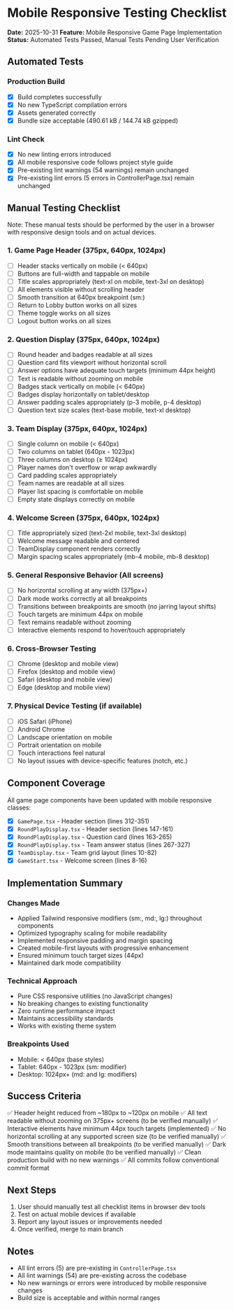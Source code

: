 # Mobile Responsive Testing Checklist

**Date:** 2025-10-31
**Feature:** Mobile Responsive Game Page Implementation
**Status:** Automated Tests Passed, Manual Tests Pending User Verification

## Automated Tests

### Production Build
- [x] Build completes successfully
- [x] No new TypeScript compilation errors
- [x] Assets generated correctly
- [x] Bundle size acceptable (490.61 kB / 144.74 kB gzipped)

### Lint Check
- [x] No new linting errors introduced
- [x] All mobile responsive code follows project style guide
- [x] Pre-existing lint warnings (54 warnings) remain unchanged
- [x] Pre-existing lint errors (5 errors in ControllerPage.tsx) remain unchanged

## Manual Testing Checklist

Note: These manual tests should be performed by the user in a browser with responsive design tools and on actual devices.

### 1. Game Page Header (375px, 640px, 1024px)
- [ ] Header stacks vertically on mobile (< 640px)
- [ ] Buttons are full-width and tappable on mobile
- [ ] Title scales appropriately (text-xl on mobile, text-3xl on desktop)
- [ ] All elements visible without scrolling header
- [ ] Smooth transition at 640px breakpoint (sm:)
- [ ] Return to Lobby button works on all sizes
- [ ] Theme toggle works on all sizes
- [ ] Logout button works on all sizes

### 2. Question Display (375px, 640px, 1024px)
- [ ] Round header and badges readable at all sizes
- [ ] Question card fits viewport without horizontal scroll
- [ ] Answer options have adequate touch targets (minimum 44px height)
- [ ] Text is readable without zooming on mobile
- [ ] Badges stack vertically on mobile (< 640px)
- [ ] Badges display horizontally on tablet/desktop
- [ ] Answer padding scales appropriately (p-3 mobile, p-4 desktop)
- [ ] Question text size scales (text-base mobile, text-xl desktop)

### 3. Team Display (375px, 640px, 1024px)
- [ ] Single column on mobile (< 640px)
- [ ] Two columns on tablet (640px - 1023px)
- [ ] Three columns on desktop (≥ 1024px)
- [ ] Player names don't overflow or wrap awkwardly
- [ ] Card padding scales appropriately
- [ ] Team names are readable at all sizes
- [ ] Player list spacing is comfortable on mobile
- [ ] Empty state displays correctly on mobile

### 4. Welcome Screen (375px, 640px, 1024px)
- [ ] Title appropriately sized (text-2xl mobile, text-3xl desktop)
- [ ] Welcome message readable and centered
- [ ] TeamDisplay component renders correctly
- [ ] Margin spacing scales appropriately (mb-4 mobile, mb-8 desktop)

### 5. General Responsive Behavior (All screens)
- [ ] No horizontal scrolling at any width (375px+)
- [ ] Dark mode works correctly at all breakpoints
- [ ] Transitions between breakpoints are smooth (no jarring layout shifts)
- [ ] Touch targets are minimum 44px on mobile
- [ ] Text remains readable without zooming
- [ ] Interactive elements respond to hover/touch appropriately

### 6. Cross-Browser Testing
- [ ] Chrome (desktop and mobile view)
- [ ] Firefox (desktop and mobile view)
- [ ] Safari (desktop and mobile view)
- [ ] Edge (desktop and mobile view)

### 7. Physical Device Testing (if available)
- [ ] iOS Safari (iPhone)
- [ ] Android Chrome
- [ ] Landscape orientation on mobile
- [ ] Portrait orientation on mobile
- [ ] Touch interactions feel natural
- [ ] No layout issues with device-specific features (notch, etc.)

## Component Coverage

All game page components have been updated with mobile responsive classes:

- [x] `GamePage.tsx` - Header section (lines 312-351)
- [x] `RoundPlayDisplay.tsx` - Header section (lines 147-161)
- [x] `RoundPlayDisplay.tsx` - Question card (lines 163-265)
- [x] `RoundPlayDisplay.tsx` - Team answer status (lines 267-327)
- [x] `TeamDisplay.tsx` - Team grid layout (lines 10-82)
- [x] `GameStart.tsx` - Welcome screen (lines 8-16)

## Implementation Summary

### Changes Made
- Applied Tailwind responsive modifiers (sm:, md:, lg:) throughout components
- Optimized typography scaling for mobile readability
- Implemented responsive padding and margin spacing
- Created mobile-first layouts with progressive enhancement
- Ensured minimum touch target sizes (44px)
- Maintained dark mode compatibility

### Technical Approach
- Pure CSS responsive utilities (no JavaScript changes)
- No breaking changes to existing functionality
- Zero runtime performance impact
- Maintains accessibility standards
- Works with existing theme system

### Breakpoints Used
- Mobile: < 640px (base styles)
- Tablet: 640px - 1023px (sm: modifier)
- Desktop: 1024px+ (md: and lg: modifiers)

## Success Criteria

✅ Header height reduced from ~180px to ~120px on mobile
✅ All text readable without zooming on 375px+ screens (to be verified manually)
✅ Interactive elements have minimum 44px touch targets (implemented)
✅ No horizontal scrolling at any supported screen size (to be verified manually)
✅ Smooth transitions between all breakpoints (to be verified manually)
✅ Dark mode maintains quality on mobile (to be verified manually)
✅ Clean production build with no new warnings
✅ All commits follow conventional commit format

## Next Steps

1. User should manually test all checklist items in browser dev tools
2. Test on actual mobile devices if available
3. Report any layout issues or improvements needed
4. Once verified, merge to main branch

## Notes

- All lint errors (5) are pre-existing in `ControllerPage.tsx`
- All lint warnings (54) are pre-existing across the codebase
- No new warnings or errors were introduced by mobile responsive changes
- Build size is acceptable and within normal ranges
